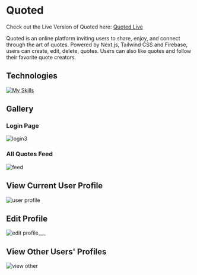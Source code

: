 # Quoted

Check out the Live Version of Quoted here:
[Quoted Live](https://quoted-phi.vercel.app/)

Quoted is an online platform inviting users to share, enjoy, and connect through the art of quotes. Powered by Next.js, Tailwind CSS and Firebase, users can create, edit, delete, quotes. Users can also like quotes and follow their favorite quote creators.

## Technologies
[![My Skills](https://skillicons.dev/icons?i=js,nextjs,tailwind,firebase,html,css)](https://skillicons.dev)

## Gallery

### Login Page
![login3](https://github.com/johnny-2123/Quoted/assets/95261336/8f3e6f05-a87a-447b-8d12-723fd70489f8)

### All Quotes Feed
![feed](https://github.com/johnny-2123/Quoted/assets/95261336/befee45d-c262-4e17-80b2-2933aa4912b6)

## View Current User Profile
![user profile](https://github.com/johnny-2123/Quoted/assets/95261336/239eac49-6452-428c-983f-3dcd5a90e33f)

## Edit Profile
![edit profile___](https://github.com/johnny-2123/Quoted/assets/95261336/a4af6888-baae-4e61-ba3b-8fc0dfd1f863)

## View Other Users' Profiles
![view other ](https://github.com/johnny-2123/Quoted/assets/95261336/e95c7254-d2aa-4445-bb91-b1a6c0aafada)



